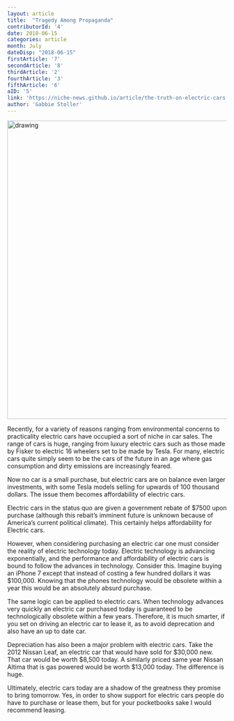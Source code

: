 ```yaml
---
layout: article 
title:  "Tragedy Among Propaganda" 
contributorId: '4'
date: 2018-06-15
categories: article
month: July
dateDisp: "2018-06-15"
firstArticle: '7'
secondArticle: '8'
thirdArticle: '2'
fourthArticle: '3'
fifthArticle: '6'
aID: '5'
link: 'https://niche-news.github.io/article/the-truth-on-electric-cars.html'
author: 'Gabbie Stoller'
---
```


<img src="https://scontent-atl3-1.xx.fbcdn.net/v/t1.0-9/34536815_1793353517375133_8883663535607906304_n.jpg?_nc_cat=0&oh=3ea60fae6e8a6a4c5062204c8d38dec8&oe=5BE2E557" alt="drawing" width="685px"/>

Recently, for a variety of reasons ranging from environmental concerns to practicality electric cars have occupied a sort of niche in car sales. The range of cars is huge, ranging from luxury electric cars such as those made by Fisker to electric 16 wheelers set to be made by Tesla. For many, electric cars quite simply seem to be the cars of the future in an age where gas consumption and dirty emissions are increasingly feared. 

Now no car is a small purchase, but electric cars are on balance even larger investments, with some Tesla models selling for upwards of 100 thousand dollars. The issue them becomes affordability of electric cars. 

Electric cars in the status quo are given a government rebate of $7500 upon purchase (although this rebait’s imminent future is unknown because of America’s current political climate). This certainly helps affordability for Electric cars. 

However, when considering purchasing an electric car one must consider the reality of electric technology today. Electric technology is advancing exponentially, and the performance and affordability of electric cars is bound to follow the advances in technology. 
Consider this. Imagine buying an iPhone 7 except that instead of costing a few hundred dollars it was $100,000. Knowing that the phones technology would be obsolete within a year this would be an absolutely absurd purchase. 

The same logic can be applied to electric cars. When technology advances very quickly an electric car purchased today is guaranteed to be technologically obsolete within a few years. Therefore, it is much smarter, if you set on driving an electric car to lease it, as to avoid deprecation and also have an up to date car. 

Depreciation has also been a major problem with electric cars. Take the 2012 Nissan Leaf, an electric car that would have sold for $30,000 new. That car would be worth $8,500 today. A similarly priced same year Nissan Altima that is gas powered would be worth $13,000 today. The difference is huge.

Ultimately, electric cars today are a shadow of the greatness they promise to bring tomorrow. Yes, in order to show support for electric cars people do have to purchase or lease them, but for your pocketbooks sake I would recommend leasing. 
